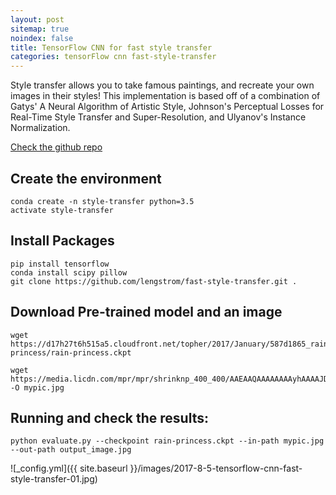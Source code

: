 ```yaml
---
layout: post
sitemap: true
noindex: false
title: TensorFlow CNN for fast style transfer
categories: tensorFlow cnn fast-style-transfer
---
```


Style transfer allows you to take famous paintings, and recreate your own images in their styles! This implementation is based off of a combination of Gatys' A Neural Algorithm of Artistic Style, Johnson's Perceptual Losses for Real-Time Style Transfer and Super-Resolution, and Ulyanov's Instance Normalization.

[Check the github repo](https://github.com/lengstrom/fast-style-transfer)


## Create the environment
```
conda create -n style-transfer python=3.5
activate style-transfer
```

## Install Packages
```
pip install tensorflow
conda install scipy pillow
git clone https://github.com/lengstrom/fast-style-transfer.git .
```

## Download Pre-trained model and an image
```
wget https://d17h27t6h515a5.cloudfront.net/topher/2017/January/587d1865_rain-princess/rain-princess.ckpt

wget https://media.licdn.com/mpr/mpr/shrinknp_400_400/AAEAAQAAAAAAAAyhAAAAJDk3NWVmYTIwLTAxNWQtNDcwOC05NmUxLWU1NTI5YWFjMTUwZQ.jpg -O mypic.jpg
```

## Running and check the results:
```
python evaluate.py --checkpoint rain-princess.ckpt --in-path mypic.jpg --out-path output_image.jpg

```
![_config.yml]({{ site.baseurl }}/images/2017-8-5-tensorflow-cnn-fast-style-transfer-01.jpg)
